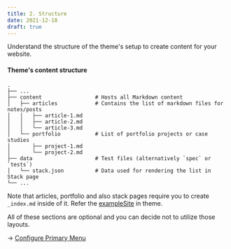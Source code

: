 ```yaml
---
title: 2. Structure
date: 2021-12-18
draft: true
---
```


Understand the structure of the theme's setup to create content for your website.

#### Theme's content structure

```
.
├── ...
├── content                 # Hosts all Markdown content
│   ├── articles            # Contains the list of markdown files for notes/posts
│   │   ├── article-1.md
│   │   ├── article-2.md
│   │   └── article-3.md
│   └── portfolio           # List of portfolio projects or case studies
│       ├── project-1.md
│       └── project-2.md
├── data                    # Test files (alternatively `spec` or `tests`)
│   └── stack.json          # Data used for rendering the list in Stack page
└── ...
```

Note that articles, portfolio and also stack pages require you to create `_index.md` inside of it. Refer the [exampleSite](https://github.com/apvarun/digital-garden-hugo-theme/tree/main/exampleSite) in theme.

All of these sections are optional and you can decide not to utilize those layouts.

→ [Configure Primary Menu](/articles/primary-menu)
